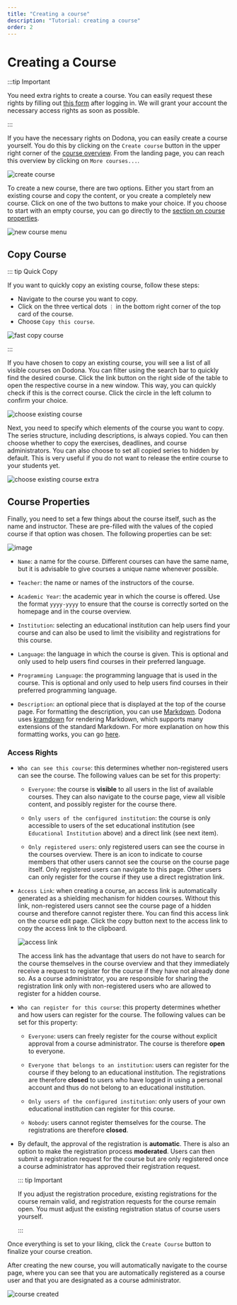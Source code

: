 ```yaml
---
title: "Creating a course"
description: "Tutorial: creating a course"
order: 2
---
```


# Creating a Course

:::tip Important

You need extra rights to create a course. You can easily request these rights by filling out [this form](https://dodona.be/en/rights_requests/new) after logging in. We will grant your account the necessary access rights as soon as possible.

:::

If you have the necessary rights on Dodona, you can easily create a course yourself. You do this by clicking on the `Create course` button in the upper right corner of the [course overview](https://dodona.be/en/courses). From the landing page, you can reach this overview by clicking on `More courses...`.

![create course](./staff.courses_new_link.png)

To create a new course, there are two options. Either you start from an existing course and copy the content, or you create a completely new course. Click on one of the two buttons to make your choice. If you choose to start with an empty course, you can go directly to the [section on course properties](#course-properties).

![new course menu](./staff.course_new_options.png)

## Copy Course

::: tip Quick Copy

If you want to quickly copy an existing course, follow these steps:
* Navigate to the course you want to copy.
* Click on the three vertical dots `⋮` in the bottom right corner of the top card of the course.
* Choose `Copy this course`.

![fast copy course](./staff.course_fast_copy.png)

:::

If you have chosen to copy an existing course, you will see a list of all visible courses on Dodona. You can filter using the search bar to quickly find the desired course. Click the link button on the right side of the table to open the respective course in a new window. This way, you can quickly check if this is the correct course. Click the circle in the left column to confirm your choice.

![choose existing course](./staff.course_new_copy_course_options.png)

Next, you need to specify which elements of the course you want to copy. The series structure, including descriptions, is always copied. You can then choose whether to copy the exercises, deadlines, and course administrators. You can also choose to set all copied series to hidden by default. This is very useful if you do not want to release the entire course to your students yet.

![choose existing course extra](./staff.course_new_copy.png)

## Course Properties

Finally, you need to set a few things about the course itself, such as the name and instructor. These are pre-filled with the values of the copied course if that option was chosen. The following properties can be set:

![image](./staff.course_new_empty.png)

* `Name`: a name for the course. Different courses can have the same name, but it is advisable to give courses a unique name whenever possible.

* `Teacher`: the name or names of the instructors of the course.

* `Academic Year`: the academic year in which the course is offered. Use the format `yyyy-yyyy` to ensure that the course is correctly sorted on the homepage and in the course overview.

* `Institution`: selecting an educational institution can help users find your course and can also be used to limit the visibility and registrations for this course.

* `Language`: the language in which the course is given. This is optional and only used to help users find courses in their preferred language.

* `Programming Language`: the programming language that is used in the course. This is optional and only used to help users find courses in their preferred programming language.

* `Description`: an optional piece that is displayed at the top of the course page. For formatting the description, you can use [Markdown](https://en.wikipedia.org/wiki/Markdown). Dodona uses [kramdown](https://kramdown.gettalong.org) for rendering Markdown, which supports many extensions of the standard Markdown. For more explanation on how this formatting works, you can go [here](/en/references/exercise-description/).

### Access Rights

* `Who can see this course`: this determines whether non-registered users can see the course. The following values can be set for this property:

  * `Everyone`: the course is **visible** to all users in the list of available courses. They can also navigate to the course page, view all visible content, and possibly register for the course there.

  * `Only users of the configured institution`: the course is only accessible to users of the set educational institution (see `Educational Institution` above) and a direct link (see next item).

  * `Only registered users`: only registered users can see the course in the courses overview. There is an icon to indicate to course members that other users cannot see the course on the course page itself. Only registered users can navigate to this page. Other users can only register for the course if they use a direct registration link.

* `Access Link`: when creating a course, an access link is automatically generated as a shielding mechanism for hidden courses. Without this link, non-registered users cannot see the course page of a hidden course and therefore cannot register there. You can find this access link on the course edit page. Click the copy button next to the access link to copy the access link to the clipboard.

  ![access link](./staff.course_hidden_registration_link.png)

  The access link has the advantage that users do not have to search for the course themselves in the course overview and that they immediately receive a request to register for the course if they have not already done so. As a course administrator, you are responsible for sharing the registration link only with non-registered users who are allowed to register for a hidden course.

* `Who can register for this course`: this property determines whether and how users can register for the course. The following values can be set for this property:

  * `Everyone`: users can freely register for the course without explicit approval from a course administrator. The course is therefore **open** to everyone.

  * `Everyone that belongs to an institution`: users can register for the course if they belong to an educational institution. The registrations are therefore **closed** to users who have logged in using a personal account and thus do not belong to an educational institution.

  * `Only users of the configured institution`: only users of your own educational institution can register for this course.

  * `Nobody`: users cannot register themselves for the course. The registrations are therefore **closed**.

* By default, the approval of the registration is **automatic**. There is also an option to make the registration process **moderated**. Users can then submit a registration request for the course but are only registered once a course administrator has approved their registration request.

  ::: tip Important

  If you adjust the registration procedure, existing registrations for the course remain valid, and registration requests for the course remain open. You must adjust the existing registration status of course users yourself.

  :::

Once everything is set to your liking, click the `Create Course` button to finalize your course creation.

After creating the new course, you will automatically navigate to the course page, where you can see that you are automatically registered as a course user and that you are designated as a course administrator.

![course created](./staff.course_created.png)
